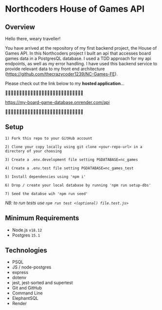 # Northcoders House of Games API

## Overview

Hello there, weary traveller!

  You have arrived at the repository of my first backend
project, the House of Games API. In this Northcoders project I built an api that accesses board games data in a PostgresQL database. I used a TDD approach for my api endpoints, as well as my error handling. I have used this backend service to provide relevant data to my front end architecture (https://github.com/thecrazycoder1239/NC-Games-FE).

Please check out the link below to my **hosted application**...

🔻🔻🔻🔻🔻🔻🔻🔻🔻🔻🔻🔻🔻🔻🔻🔻🔻🔻🔻🔻🔻🔻🔻🔻🔻🔻🔻🔻

https://my-board-game-database.onrender.com/api

🔺🔺🔺🔺🔺🔺🔺🔺🔺🔺🔺🔺🔺🔺🔺🔺🔺🔺🔺🔺🔺🔺🔺🔺🔺🔺🔺🔺

## Setup

    1) Fork this repo to your GitHub account

    2) Clone your copy locally using git clone <your-repo-url> in a directory of your choosing

    3) Create a .env.development file setting PGDATABASE=nc_games
    
    4) Create a .env.test file setting PGDATABASE=nc_games_test 

    5) Install dependencies using 'npm i'

    6) Drop / create your local database by running 'npm run setup-dbs' 

    7) Seed the databse wih 'npm run seed'

*NB: to run tests use `npm run test <(optional) file.test.js>`*

## Minimum Requirements

* Node.js `v18.12`
* Postgres `15.1`

## Technologies

* PSQL
* JS / node-postgres
* express
* dotenv
* jest, jest-sorted and supertest
* Git and GitHub
* Command Line
* ElephantSQL
* Render
